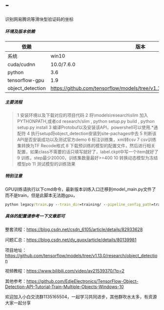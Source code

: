 # -
识别网易腾讯等滑块型验证码的坐标


##### 环境及版本依赖
依赖     | 版本
-------- | -----
系统  | win10
cuda/cudnn  | 10.0/7.6.0
python | 3.6
tensorflow-gpu | 1.9
object_detection|https://github.com/tensorflow/models/tree/v1.13.0/research/object_detection



##### 主要流程
>1 安装环境以及下载对应的项目代码
>2 将\models\research\slim 加入PYTHONPATH,或者cd research/slim , python setup.py build , python setup.py install
>3 编译Protobuf以及安装该API，powershell可以使用.*通配符
>4 执行setup将object_detection安装到site-pachages中去
>5 判断该API是否安装成功以及测试官方demo
>6 标注训练集，xml转csv
>7 csv训练集转换为TF Recode格式
>8 下载预训练的模型的配置文件，然后进行相关配置，如果class不需要的话只填写就好了，label.ckpt中写一个item就好了
>9 训练，step最少20000，训练集数量最好>=400
>10 转换动态模型为冻结模型pb
>11 测试模型的训练效果

##### 特别注意
GPU训练请执行以下cmd命令，最新版本训练入口迁移到model_main.py文件了而不是train，但是此脚本无法跑gpu，
```cmd
python legacy/train.py --train_dir=training/ --pipeline_config_path=training/faster_rcnn_inception_v2_pets.config --alsologtostderr
```

##### 具体的配置请参考一下文章即可
整套流程：https://blog.csdn.net/csdn_6105/article/details/82933628

问题汇总：https://blog.csdn.net/dy_guox/article/details/80139981

项目地址：https://github.com/tensorflow/models/tree/v1.13.0/research/object_detection

视频教程：https://www.bilibili.com/video/av21539370/?p=2

其他参考：https://github.com/EdjeElectronics/TensorFlow-Object-Detection-API-Tutorial-Train-Multiple-Objects-Windows-10


欢迎加入小白交流群1135165504，一起学习共同进步，其他群吹水太多，有资源大家一起分享
